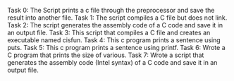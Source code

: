 Task 0: The Script prints a c file through the preprocessor and save the result into another file. 
Task 1: The script compiles a C file but does not link. 
Task 2: The script generates the assembly code of a C code and save it in an output file. 
Task 3: This script that compiles a C file and creates an executable named cisfun. 
Task 4: This c program prints a sentence using puts. 
Task 5: This c program prints a sentence using printf. 
Task 6: Wrote a C program that prints the size of various. 
Task 7: Wrote a script that generates the assembly code (Intel syntax) of a C code and save it in an output file.
